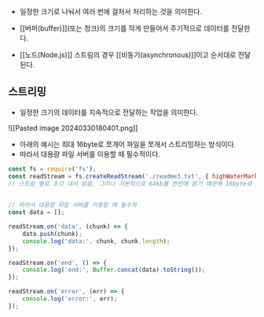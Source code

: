 - 일정한 크기로 나눠서 여러 번에 걸처서 처리하는 것을 의미한다.

- [[버퍼(buffer)]](또는 청크)의 크기를 작게 만들어서 주기적으로 데이터를 전달한다.

- [[노드(Node.js)]] 스트림의 경우 [[비동기(asynchronous)]]이고 순서대로 전달된다.


## 스트리밍

- 일정한 크기의 데이터를 지속적으로 전달하는 작업을 의미한다.

![[Pasted image 20240330180401.png]]

- 아래의 예시는 최대 16byte로 쪼개어 파일을 쪼개서 스트리밍하는 방식이다.
- 따라서 대용량 파일 서버를 이용할 때 필수적이다.

```js
const fs = require('fs');
const readStream = fs.createReadStream('./readme3.txt', { highWaterMark: 16 });
// 스트림 별로 조각 내서 읽음, 그러나 기본적으로 64kb를 한번에 읽기 때문에 16byte로 쪼개개 설정함

  
// 따라서 대용량 파일 서버를 이용할 때 필수적
const data = [];

readStream.on('data', (chunk) => {
	data.push(chunk);
	console.log('data:', chunk, chunk.length);
});

readStream.on('end', () => {
	console.log('end:', Buffer.concat(data).toString());
});

readStream.on('error', (err) => {
	console.log('error:', err);
});
```